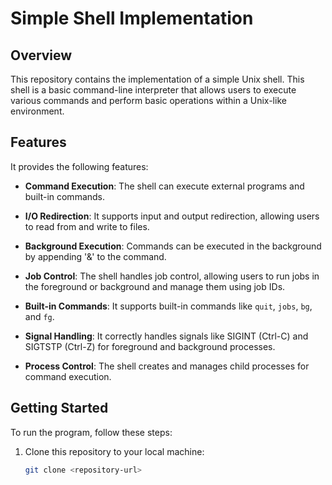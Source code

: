 # Simple Shell Implementation

## Overview

This repository contains the implementation of a simple Unix shell. This shell is a basic command-line interpreter that allows users to execute various commands and perform basic operations within a Unix-like environment.

## Features

It provides the following features:

- **Command Execution**: The shell can execute external programs and built-in commands.

- **I/O Redirection**: It supports input and output redirection, allowing users to read from and write to files.

- **Background Execution**: Commands can be executed in the background by appending '&' to the command.

- **Job Control**: The shell handles job control, allowing users to run jobs in the foreground or background and manage them using job IDs.

- **Built-in Commands**: It supports built-in commands like `quit`, `jobs`, `bg`, and `fg`.

- **Signal Handling**: It correctly handles signals like SIGINT (Ctrl-C) and SIGTSTP (Ctrl-Z) for foreground and background processes.

- **Process Control**: The shell creates and manages child processes for command execution.

## Getting Started

To run the program, follow these steps:

1. Clone this repository to your local machine:

   ```bash
   git clone <repository-url>
